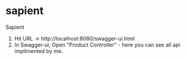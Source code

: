 # sapient
Sapient
1. Hit URL -> http://localhost:8080/swagger-ui.html
2. In Swagger-ui, Open "Product Controller" - here you can see all api implimented by me.
